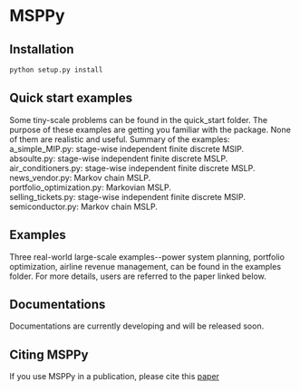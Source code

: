 # MSPPy
## Installation
```bash
python setup.py install
```
## Quick start examples
Some tiny-scale problems can be found in the quick_start folder. The purpose of these examples are getting you familiar with the package. None of them are realistic and useful. Summary of the examples:    
  a_simple_MIP.py: stage-wise independent finite discrete MSIP.    
  absoulte.py: stage-wise independent finite discrete MSLP.    
  air_conditioners.py: stage-wise independent finite discrete MSLP.    
  news_vendor.py: Markov chain MSLP.    
  portfolio_optimization.py: Markovian MSLP.    
  selling_tickets.py: stage-wise independent finite discrete MSIP.    
  semiconductor.py: Markov chain MSLP.    
## Examples
Three real-world large-scale examples--power system planning, portfolio optimization, airline revenue management, can be found in the examples folder. For more details, users are referred to the paper linked below.
## Documentations
Documentations are currently developing and will be released soon.
## Citing MSPPy
If you use MSPPy in a publication, please cite this [paper](http://www.optimization-online.org/DB_HTML/2019/05/7199.html)
